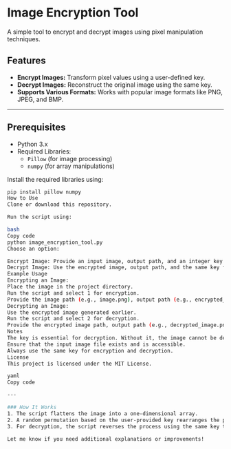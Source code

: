 
# Image Encryption Tool

A simple tool to encrypt and decrypt images using pixel manipulation techniques.

## Features
- **Encrypt Images:** Transform pixel values using a user-defined key.
- **Decrypt Images:** Reconstruct the original image using the same key.
- **Supports Various Formats:** Works with popular image formats like PNG, JPEG, and BMP.

---

## Prerequisites
- Python 3.x
- Required Libraries:
  - `Pillow` (for image processing)
  - `numpy` (for array manipulations)

Install the required libraries using:
```bash
pip install pillow numpy
How to Use
Clone or download this repository.

Run the script using:

bash
Copy code
python image_encryption_tool.py
Choose an option:

Encrypt Image: Provide an input image, output path, and an integer key.
Decrypt Image: Use the encrypted image, output path, and the same key for decryption.
Example Usage
Encrypting an Image:
Place the image in the project directory.
Run the script and select 1 for encryption.
Provide the image path (e.g., image.png), output path (e.g., encrypted_image.png), and a key (e.g., 1234).
Decrypting an Image:
Use the encrypted image generated earlier.
Run the script and select 2 for decryption.
Provide the encrypted image path, output path (e.g., decrypted_image.png), and the same key used for encryption.
Notes
The key is essential for decryption. Without it, the image cannot be decrypted.
Ensure that the input image file exists and is accessible.
Always use the same key for encryption and decryption.
License
This project is licensed under the MIT License.

yaml
Copy code

---

### How It Works
1. The script flattens the image into a one-dimensional array.
2. A random permutation based on the user-provided key rearranges the pixels during encryption.
3. For decryption, the script reverses the process using the same key to reconstruct the original order.

Let me know if you need additional explanations or improvements!





